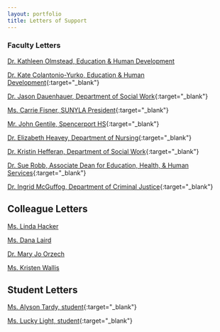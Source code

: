 ```yaml
---
layout: portfolio
title: Letters of Support
---
```


### Faculty Letters


[Dr. Kathleen Olmstead, Education & Human Development](/uploads/letter_Olmstead.pdf)

[Dr. Kate Colantonio-Yurko, Education & Human Development](/uploads/letter_Yurko.pdf){:target="_blank"}

[Dr. Jason Dauenhauer, Department of Social Work](/uploads/letter_Dauenhauer.pdf){:target="_blank"}

[Ms. Carrie Fisner, SUNYLA President](/uploads/letter_Fishner.pdf){:target="_blank"}

[Mr. John Gentile, Spencerport HS](/uploads/letter_Gentile.pdf){:target="_blank"}

[Dr. Elizabeth Heavey, Department of Nursing](/uploads/letter_Heavey.pdf){:target="_blank"}

[Dr. Kristin Hefferan, Department of Social Work](/uploads/letter_Heffernan.pdf){:target="_blank"}

[Dr. Sue Robb, Associate Dean for Education, Health, & Human Services](/uploads/letter_Robb.pdf){:target="_blank"}

[Dr. Ingrid McGuffog, Department of Criminal Justice](/uploads/letter_McGuffog.pdf){:target="_blank"}


Colleague Letters
------------------
[Ms. Linda Hacker](/uploads/letter_Hacker.pdf)

[Ms. Dana Laird](/uploads/letter_Laird.pdf)

[Dr. Mary Jo Orzech](/uploads/letter_Orzech.pdf)

[Ms. Kristen Wallis](/uploads/letter_Wallis.pdf)


Student Letters
----------------
[Ms. Alyson Tardy, student](/uploads/letter_Tardy.pdf){:target="_blank"}

[Ms. Lucky Light, student](/uploads/letter_Light.pdf){:target="_blank"}